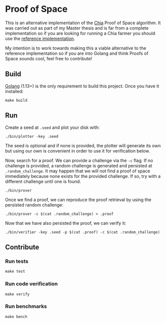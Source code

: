 # Proof of Space

This is an alternative implementation of the [Chia](https://www.chia.net/) Proof of Space algorithm. It was carried out
as part of my Master thesis and is far from a complete implementation so if you are looking for running a Chia farmer 
you should use the [reference implementation](https://github.com/Chia-Network/chia-blockchain).

My intention is to work towards making this a viable alternative to the reference implementation so if you are into
Golang and think Proofs of Space sounds cool, feel free to contribute!

## Build

[Golang](https://golang.org/) (1.13+) is the only requirement to build this project.
Once you have it installed:
```
make build
```

## Run

Create a seed at `.seed` and plot your disk with:
```
./bin/plotter -key .seed
```
The seed is optional and if none is provided, the plotter will generate its own but using our own is convenient in order
to use it for verification below.

Now, search for a proof. We can provide a challenge via the `-c` flag. If no challenge is provided, a random challenge
is generated and persisted at `.random_challenge`. It may happen that we will not find a proof of space immediately
because none exists for the provided challenge. If so, try with a different challenge until one is found.
```
./bin/prover
```
Once we find a proof, we can reproduce the proof retrieval by using the persisted random challenge:
```
./bin/prover -c $(cat .random_challenge) > .proof
```

Now that we have also persisted the proof, we can verify it:
```
./bin/verifier -key .seed -p $(cat .proof) -c $(cat .random_challenge)
```

## Contribute

### Run tests

```
make test
```

### Run code verification

```
make verify
```

### Run benchmarks

```
make bench
```
